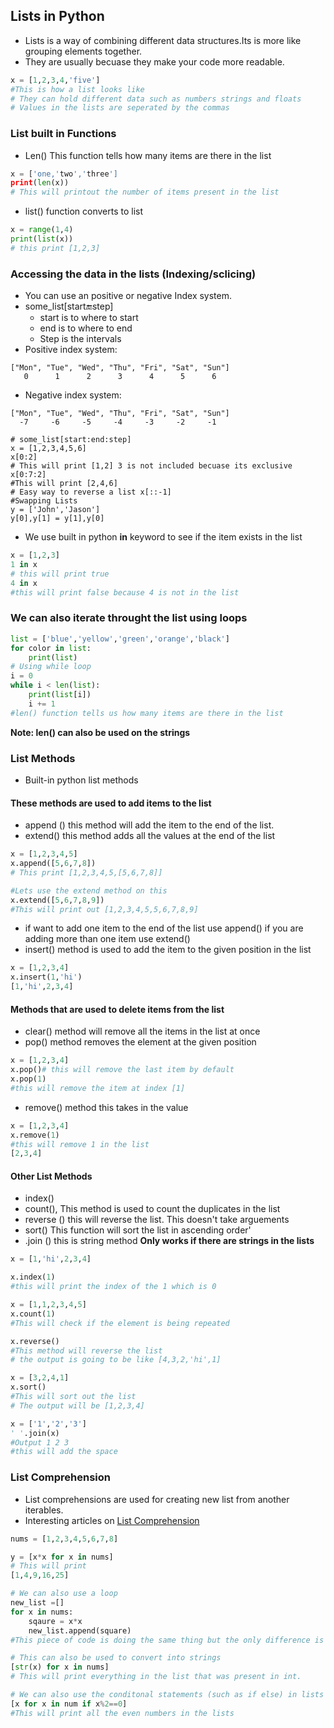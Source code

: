 ## Lists in Python 
* Lists is a way of combining different data structures.Its is more like grouping elements together.
* They are usually becuase they make your code more readable.
```Python
x = [1,2,3,4,'five']
#This is how a list looks like
# They can hold different data such as numbers strings and floats
# Values in the lists are seperated by the commas
```

### List built in Functions
* Len() This function tells how many items are there in the list
```Python
x = ['one,'two','three']
print(len(x))
# This will printout the number of items present in the list
```
* list() function converts to list
```Python
x = range(1,4)
print(list(x))
# this print [1,2,3]
```

### Accessing the data in the lists (Indexing/sclicing)
* You can use an positive or negative Index system.
* some_list[start:end:step]
   - start is to where to start
   - end is to where to end
   - Step is the intervals
* Positive index system:
```Python3
["Mon", "Tue", "Wed", "Thu", "Fri", "Sat", "Sun"]
   0      1      2      3      4      5      6
```
* Negative index system:
```Python3
["Mon", "Tue", "Wed", "Thu", "Fri", "Sat", "Sun"]
  -7     -6     -5     -4     -3     -2     -1
``` 

```Python3
# some_list[start:end:step]
x = [1,2,3,4,5,6]
x[0:2]
# This will print [1,2] 3 is not included becuase its exclusive
x[0:7:2]
#This will print [2,4,6]
# Easy way to reverse a list x[::-1]
#Swapping Lists
y = ['John','Jason']
y[0],y[1] = y[1],y[0]
```
* We use built in python **in** keyword to see if the item exists in the list
```Python
x = [1,2,3]
1 in x
# this will print true
4 in x
#this will print false because 4 is not in the list
```

### We can also iterate throught the list using loops
```Python
list = ['blue','yellow','green','orange','black']
for color in list:
    print(list)
# Using while loop
i = 0
while i < len(list):
    print(list[i])
    i += 1 
#len() function tells us how many items are there in the list        
```
**Note: len() can also be used on the strings**

### List Methods
* Built-in python list methods 

#### These methods are used to add items to the list
* append () this method will add the item to the end of the list.
* extend() this method adds all the values at the end of the list
```Python
x = [1,2,3,4,5]
x.append([5,6,7,8])
# This print [1,2,3,4,5,[5,6,7,8]]

#Lets use the extend method on this
x.extend([5,6,7,8,9])
#This will print out [1,2,3,4,5,5,6,7,8,9]
```
* if want to add one item to the end of the list use append() if you are adding more than one item use extend()
* insert() method is used to add the item to the given position in the list
```Python
x = [1,2,3,4]
x.insert(1,'hi')
[1,'hi',2,3,4]
```

#### Methods that are used to delete items from the list
* clear() method will remove all the items in the list at once
* pop() method removes the element at the given position
```Python
x = [1,2,3,4]
x.pop()# this will remove the last item by default
x.pop(1)
#this will remove the item at index [1]
```
* remove() method this takes in the value
```Python
x = [1,2,3,4]
x.remove(1)
#this will remove 1 in the list
[2,3,4]
```

#### Other List Methods
* index()
* count(), This method is used to count the duplicates in the list
* reverse () this will reverse the list. This doesn't take arguements
* sort() This function will sort the list in ascending order'
* .join () this is string method **Only works if there are strings in the lists**
```Python
x = [1,'hi',2,3,4]

x.index(1)
#this will print the index of the 1 which is 0

x = [1,1,2,3,4,5]
x.count(1)
#This will check if the element is being repeated 

x.reverse()
#This method will reverse the list
# the output is going to be like [4,3,2,'hi',1]

x = [3,2,4,1]
x.sort()
#This will sort out the list
# The output will be [1,2,3,4]

x = ['1','2','3']
' '.join(x)
#Output 1 2 3
#this will add the space
```

### List Comprehension
* List comprehensions are used for creating new list from another iterables.
* Interesting articles on  [List Comprehension](https://hackernoon.com/list-comprehension-in-python-8895a785550b)
```Python
nums = [1,2,3,4,5,6,7,8]

y = [x*x for x in nums]
# This will print 
[1,4,9,16,25]

# We can also use a loop
new_list =[]
for x in nums:
    sqaure = x*x
    new_list.append(square)
#This piece of code is doing the same thing but the only difference is that the other method is much easier

# This can also be used to convert into strings
[str(x) for x in nums]
# This will print everything in the list that was present in int.

# We can also use the conditonal statements (such as if else) in lists
[x for x in num if x%2==0]
#This will print all the even numbers in the lists
```
